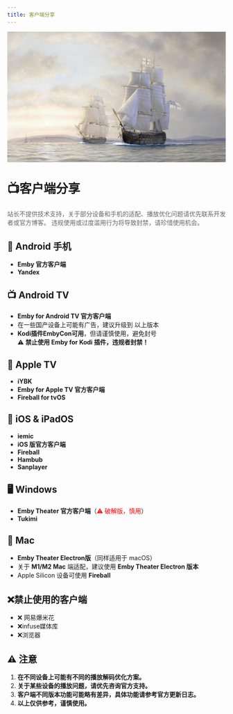 ```yaml
---
title: 客户端分享
---
```

<div style="width: 100%; height: 300px; overflow: hidden; margin-bottom: 20px;">
    <img src="../images/5.jpg" alt="头部图片" style="width: 100%; height: auto; object-fit: cover;">
</div>

# 📺客户端分享
<p style="color: #666;">
  站长不提供技术支持，关于部分设备和手机的适配、播放优化问题请优先联系开发者或官方博客。  
  违规使用或过度滥用行为将导致封禁，请珍惜使用机会。
</p>

## 📱 Android 手机
- **Emby 官方客户端**
- **Yandex**

## 📺 Android TV
- **Emby for Android TV 官方客户端**
- 在一些国产设备上可能有广告，建议升级到 以上版本
- **Kodi插件EmbyCon可用**，但请谨慎使用，避免封号  
  ⚠️ **禁止使用 Emby for Kodi 插件，违规者封禁！**

## 🍏 Apple TV
- **iYBK**
- **Emby for Apple TV 官方客户端**
- **Fireball for tvOS**

## 🍎 iOS & iPadOS
- **iemic**
- **iOS 版官方客户端**
- **Fireball**
- **Hambub**
- **Sanplayer**

## 🖥️ Windows
- **Emby Theater 官方客户端**（<span style="color: red;">⚠️ 破解版，慎用</span>）
- **Tukimi**

## 🍏 Mac
- **Emby Theater Electron版**（同样适用于 macOS）
- 关于 **M1/M2 Mac** 端适配，建议使用 **Emby Theater Electron 版本**
- Apple Silicon 设备可使用 **Fireball**

## ❌禁止使用的客户端
- ❌ 网易爆米花
- ❌infuse媒体库
- ❌浏览器

## ⚠️ 注意
1. **在不同设备上可能有不同的播放解码优化方案。**
2. **关于某些设备的播放问题，请优先咨询官方支持。**
3. **客户端不同版本功能可能略有差异，具体功能请参考官方更新日志。**
4. **以上仅供参考，谨慎使用。**
